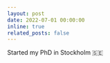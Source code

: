 ```yaml
---
layout: post
date: 2022-07-01 00:00:00
inline: true
related_posts: false
---
```

Started my PhD in Stockholm :sweden: